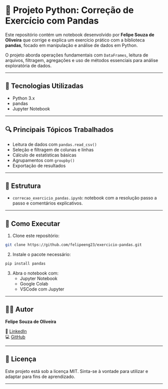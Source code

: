 
# 🐼 Projeto Python: Correção de Exercício com Pandas

Este repositório contém um notebook desenvolvido por **Felipe Souza de Oliveira** que corrige e explica um exercício prático com a biblioteca **pandas**, focado em manipulação e análise de dados em Python.

O projeto aborda operações fundamentais com `DataFrames`, leitura de arquivos, filtragem, agregações e uso de métodos essenciais para análise exploratória de dados.

---

## 🧰 Tecnologias Utilizadas

- Python 3.x
- pandas
- Jupyter Notebook

---

## 🔍 Principais Tópicos Trabalhados

- Leitura de dados com `pandas.read_csv()`
- Seleção e filtragem de colunas e linhas
- Cálculo de estatísticas básicas
- Agrupamentos com `groupby()`
- Exportação de resultados

---

## 📁 Estrutura

- `correcao_exercicio_pandas.ipynb`: notebook com a resolução passo a passo e comentários explicativos.

---

## 🚀 Como Executar

1. Clone este repositório:
```bash
git clone https://github.com/felipeeng23/exercicio-pandas.git
```

2. Instale o pacote necessário:
```bash
pip install pandas
```

3. Abra o notebook com:
   - Jupyter Notebook
   - Google Colab
   - VSCode com Jupyter

---

## 👨‍💻 Autor

**Felipe Souza de Oliveira**

🔗 [LinkedIn](https://www.linkedin.com/in/felipe-souza-de-oliveira/)  
💻 [GitHub](https://github.com/felipeeng23)

---

## 📝 Licença

Este projeto está sob a licença MIT. Sinta-se à vontade para utilizar e adaptar para fins de aprendizado.

---
